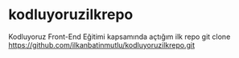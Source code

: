 # kodluyoruzilkrepo
Kodluyoruz Front-End Eğitimi kapsamında açtığım ilk repo
git clone https://github.com/ilkanbatinmutlu/kodluyoruzilkrepo.git
